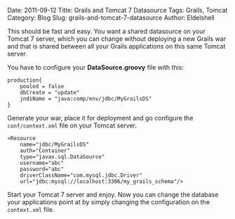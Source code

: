 Date: 2011-09-12
Title: Grails and Tomcat 7 Datasource
Tags: Grails, Tomcat
Category: Blog
Slug: grails-and-tomcat-7-datasource
Author: Eldelshell

This should be fast and easy. You want a shared datasource on your Tomcat 7 server, which you can change without deploying a new Grails war and that is shared between all your Grails applications on this same Tomcat server.

You have to configure your __DataSource.groovy__ file with this:

	production{
		pooled = false
		dbCreate = "update"
		jndiName = "java:comp/env/jdbc/MyGrailsDS"
	}

Generate your war, place it for deployment and go configure the `conf/context.xml` file on your Tomcat server.

	<Resource 
		name="jdbc/MyGrailsDS" 
		auth="Container" 
		type="javax.sql.DataSource" 
		username="abc" 
		password="abc" 
		driverClassName="com.mysql.jdbc.Driver" 
		url="jdbc:mysql://localhost:3306/my_grails_schema"/>

Start your Tomcat 7 server and enjoy. Now you can change the database your applications point at by simply changing the configuration on the `context.xml` file.
